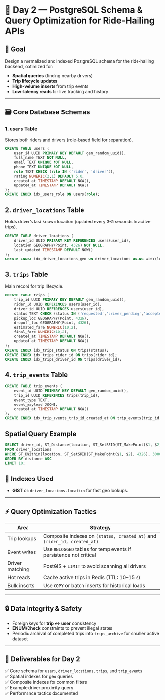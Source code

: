 # 🚖 Day 2 — PostgreSQL Schema & Query Optimization for Ride-Hailing APIs

## 🎯 Goal
Design a normalized and indexed PostgreSQL schema for the ride-hailing backend, optimized for:
- **Spatial queries** (finding nearby drivers)
- **Trip lifecycle updates**
- **High-volume inserts** from trip events
- **Low-latency reads** for live tracking and history

---

## 🗃️ Core Database Schemas

### 1. `users` Table
Stores both riders and drivers (role-based field for separation).

```sql
CREATE TABLE users (
    user_id UUID PRIMARY KEY DEFAULT gen_random_uuid(),
    full_name TEXT NOT NULL,
    email TEXT UNIQUE NOT NULL,
    phone TEXT UNIQUE NOT NULL,
    role TEXT CHECK (role IN ('rider', 'driver')),
    rating NUMERIC(2,1) DEFAULT 5.0,
    created_at TIMESTAMP DEFAULT NOW(),
    updated_at TIMESTAMP DEFAULT NOW()
);
CREATE INDEX idx_users_role ON users(role);
```

## 2. `driver_locations` Table

Holds driver’s last known location (updated every 3–5 seconds in active trips).

```sql
CREATE TABLE driver_locations (
    driver_id UUID PRIMARY KEY REFERENCES users(user_id),
    location GEOGRAPHY(Point, 4326) NOT NULL,
    last_updated TIMESTAMP DEFAULT NOW()
);
CREATE INDEX idx_driver_locations_geo ON driver_locations USING GIST(location);
```

## 3. `trips` Table

Main record for trip lifecycle.

```sql
CREATE TABLE trips (
    trip_id UUID PRIMARY KEY DEFAULT gen_random_uuid(),
    rider_id UUID REFERENCES users(user_id),
    driver_id UUID REFERENCES users(user_id),
    status TEXT CHECK (status IN ('requested','driver_pending','accepted','at_pickup','en_route','completed','canceled')),
    pickup_loc GEOGRAPHY(Point, 4326),
    dropoff_loc GEOGRAPHY(Point, 4326),
    estimated_fare NUMERIC(10,2),
    final_fare NUMERIC(10,2),
    created_at TIMESTAMP DEFAULT NOW(),
    updated_at TIMESTAMP DEFAULT NOW()
);
CREATE INDEX idx_trips_status ON trips(status);
CREATE INDEX idx_trips_rider_id ON trips(rider_id);
CREATE INDEX idx_trips_driver_id ON trips(driver_id);
```

## 4. `trip_events` Table

```sql
CREATE TABLE trip_events (
    event_id UUID PRIMARY KEY DEFAULT gen_random_uuid(),
    trip_id UUID REFERENCES trips(trip_id),
    event_type TEXT,
    event_payload JSONB,
    created_at TIMESTAMP DEFAULT NOW()
);
CREATE INDEX idx_trip_events_trip_id_created_at ON trip_events(trip_id, created_at DESC);
```

## Spatial Query Example

```sql
SELECT driver_id, ST_Distance(location, ST_SetSRID(ST_MakePoint($1, $2), 4326)) AS distance
FROM driver_locations
WHERE ST_DWithin(location, ST_SetSRID(ST_MakePoint($1, $2), 4326), 3000)
ORDER BY distance ASC
LIMIT 10;
```

## 📌 Indexes Used
- **GIST** on `driver_locations.location` for fast geo lookups.

---

## ⚡ Query Optimization Tactics

| Area           | Strategy |
|----------------|----------|
| Trip lookups   | Composite indexes on `(status, created_at)` and `(rider_id, created_at)` |
| Event writes   | Use `UNLOGGED` tables for temp events if persistence not critical |
| Driver matching| PostGIS + `LIMIT` to avoid scanning all drivers |
| Hot reads      | Cache active trips in Redis (TTL: 10–15 s) |
| Bulk inserts   | Use `COPY` or batch inserts for historical loads |

---

## 🔒 Data Integrity & Safety
- Foreign keys for **trip ↔ user** consistency  
- **ENUM/Check** constraints to prevent illegal states  
- Periodic archival of completed trips into `trips_archive` for smaller active dataset  

---

## 📌 Deliverables for Day 2
✅ Core schema for `users`, `driver_locations`, `trips`, and `trip_events`  
✅ Spatial indexes for geo queries  
✅ Composite indexes for common filters  
✅ Example driver proximity query  
✅ Performance tactics documented  
